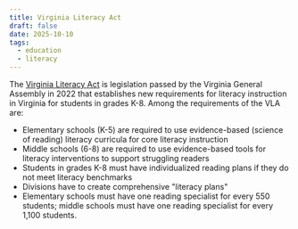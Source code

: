 ```yaml
---
title: Virginia Literacy Act
draft: false
date: 2025-10-10
tags:
  - education
  - literacy
---
```

The [Virginia Literacy Act](https://www.doe.virginia.gov/teaching-learning-assessment/k-12-standards-instruction/english-reading-literacy/literacy/virginia-literacy-act) is legislation passed by the Virginia General Assembly in 2022 that establishes new requirements for literacy instruction in Virginia for students in grades K-8. Among the requirements of the VLA are:

- Elementary schools (K-5) are required to use evidence-based (science of reading) literacy curricula for core literacy instruction
- Middle schools (6-8) are required to use evidence-based tools for literacy interventions to support struggling readers
- Students in grades K-8 must have individualized reading plans if they do not meet literacy benchmarks
- Divisions have to create comprehensive "literacy plans"
- Elementary schools must have one reading specialist for every 550 students; middle schools must have one reading specialist for every 1,100 students.